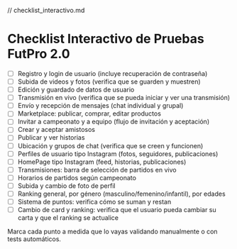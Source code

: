 // checklist_interactivo.md
# Checklist Interactivo de Pruebas FutPro 2.0

- [ ] Registro y login de usuario (incluye recuperación de contraseña)
- [ ] Subida de videos y fotos (verifica que se guarden y muestren)
- [ ] Edición y guardado de datos de usuario
- [ ] Transmisión en vivo (verifica que se pueda iniciar y ver una transmisión)
- [ ] Envío y recepción de mensajes (chat individual y grupal)
- [ ] Marketplace: publicar, comprar, editar productos
- [ ] Invitar a campeonato y a equipo (flujo de invitación y aceptación)
- [ ] Crear y aceptar amistosos
- [ ] Publicar y ver historias
- [ ] Ubicación y grupos de chat (verifica que se creen y funcionen)
- [ ] Perfiles de usuario tipo Instagram (fotos, seguidores, publicaciones)
- [ ] HomePage tipo Instagram (feed, historias, publicaciones)
- [ ] Transmisiones: barra de selección de partidos en vivo
- [ ] Horarios de partidos según campeonato
- [ ] Subida y cambio de foto de perfil
- [ ] Ranking general, por género (masculino/femenino/infantil), por edades
- [ ] Sistema de puntos: verifica cómo se suman y restan
- [ ] Cambio de card y ranking: verifica que el usuario pueda cambiar su carta y que el ranking se actualice

Marca cada punto a medida que lo vayas validando manualmente o con tests automáticos.
